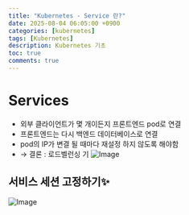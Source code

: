 ```yaml
---
title: "Kubernetes - Service 란?"
date: 2025-08-04 06:05:00 +0900
categories: [kubernetes]
tags: [Kubernetes]
description: Kubernetes 기초
toc: true
comments: true
---
```


# Services

-  외부 클라이언트가 몇 개이든지 프론트엔드 pod로 연결
- 프론트엔드는 다시 백엔드 데이터베이스로 연결
- pod의 IP가 변결 될 때마다 재설정 하지 않도록 해야함
- → 결론 : 로드벨런싱 기
![Image](https://prod-files-secure.s3.us-west-2.amazonaws.com/e6db513d-ec54-40ff-aa74-2487b0bcfe15/9fcd1a32-c9d7-4113-a3f6-39e112bc3ed8/Untitled.png?X-Amz-Algorithm=AWS4-HMAC-SHA256&X-Amz-Content-Sha256=UNSIGNED-PAYLOAD&X-Amz-Credential=ASIAZI2LB46664MHO64M%2F20250804%2Fus-west-2%2Fs3%2Faws4_request&X-Amz-Date=20250804T072212Z&X-Amz-Expires=3600&X-Amz-Security-Token=IQoJb3JpZ2luX2VjEAcaCXVzLXdlc3QtMiJHMEUCIQDeIJO8c4vesITpZ40lVys6sq4HiKZqcbdosQ8xXFnHKgIgCbhp8sUAmJfRDjWGfOt3NVxQogrkUiUTKVjtjuwIG1Iq%2FwMIQBAAGgw2Mzc0MjMxODM4MDUiDCgY55PikVw3AhG%2F%2FircA%2BpIlkrMBnO2rS3gNZTN2xLMftBPTGw7Io%2B7MnTw61oVEhiQHAUmPcqaszgMjS7Lrf1duwAKrnQKeYY9tFAjDHD0liIbhHUaXGHPy%2FlLKOr3bbSWfjFP9Ez1xtPg439WezRBhM5RchtUcf8v6pqJcgJusOzkPQkzCC5YNmf5ZC0jp2iEKGwJQ5DSuNtbshs1%2Bsqjy%2FUc55M7BbKTHMVbY1yOKKAwEG0Erc8I7zY6MFnkzvubB2IFHdRrpBvHaa%2FEJ9A1SF1Qf3N6t2jF0htrKH2wdIdoE%2ByuOZJnMTUeVithUaO%2FA%2BfZyZS%2BkrOKFnlCoSiBBPisiKFUSyyVjzRI9oNmLN2DiPC86T1dEklHVkLSXuB3wZ4v3P7BSr0zRb5yXZASrFQRC%2Fcpr46wLlKdURm%2BBj6nt8VAHPsL8Xl%2B%2BPoUs9RqXvMz2JAvyyeH34DyytzFxn5%2FVB9F7kDGt0immGvPy7lxAoep%2BdQdOSiolahGVAUGgDK36pwa%2FBxsqczP8QU3XoFsJ0vQzam21wDivjSTCi3VlEWQTtuZRWl8S%2BQcslbcZrgmKGEFk2LeJdkVq7z2phO9sBXP%2BxRUBJSWVHWWVi72K7MNWZX%2B3w07elqe%2FGK3uyQY0V9bF%2B5DMLK2wcQGOqUByArf%2B4oPeVt20BdFYjElOr%2FRvr9yluHlLPcnO9nbCpL2LkbTqUPQZkeoMNZTChqVaEoQcCCxNHB38Zx1a2ckDCXcyn7DPWQVFuIknMP9RI3lHex8%2BuRVR0xVRfQ9Le%2FOlifRyX3lma3frhlMbczGip9gMhhSFlX%2BkZx%2FsRziqMYYrC2rF2D3olrzEL%2F1G3d5e3PFjfqAYTf77Xi7NOxeFZ1IKfBH&X-Amz-Signature=ce85a43dc2d89464059ad319c785250be2f89a691ae393e8f6f84332eaebf67f&X-Amz-SignedHeaders=host&x-amz-checksum-mode=ENABLED&x-id=GetObject)

## 서비스 세션 고정하기✨

![Image](https://prod-files-secure.s3.us-west-2.amazonaws.com/e6db513d-ec54-40ff-aa74-2487b0bcfe15/3df2994b-94f2-4401-bdfd-c3392b085c5d/Untitled.png?X-Amz-Algorithm=AWS4-HMAC-SHA256&X-Amz-Content-Sha256=UNSIGNED-PAYLOAD&X-Amz-Credential=ASIAZI2LB46664MHO64M%2F20250804%2Fus-west-2%2Fs3%2Faws4_request&X-Amz-Date=20250804T072212Z&X-Amz-Expires=3600&X-Amz-Security-Token=IQoJb3JpZ2luX2VjEAcaCXVzLXdlc3QtMiJHMEUCIQDeIJO8c4vesITpZ40lVys6sq4HiKZqcbdosQ8xXFnHKgIgCbhp8sUAmJfRDjWGfOt3NVxQogrkUiUTKVjtjuwIG1Iq%2FwMIQBAAGgw2Mzc0MjMxODM4MDUiDCgY55PikVw3AhG%2F%2FircA%2BpIlkrMBnO2rS3gNZTN2xLMftBPTGw7Io%2B7MnTw61oVEhiQHAUmPcqaszgMjS7Lrf1duwAKrnQKeYY9tFAjDHD0liIbhHUaXGHPy%2FlLKOr3bbSWfjFP9Ez1xtPg439WezRBhM5RchtUcf8v6pqJcgJusOzkPQkzCC5YNmf5ZC0jp2iEKGwJQ5DSuNtbshs1%2Bsqjy%2FUc55M7BbKTHMVbY1yOKKAwEG0Erc8I7zY6MFnkzvubB2IFHdRrpBvHaa%2FEJ9A1SF1Qf3N6t2jF0htrKH2wdIdoE%2ByuOZJnMTUeVithUaO%2FA%2BfZyZS%2BkrOKFnlCoSiBBPisiKFUSyyVjzRI9oNmLN2DiPC86T1dEklHVkLSXuB3wZ4v3P7BSr0zRb5yXZASrFQRC%2Fcpr46wLlKdURm%2BBj6nt8VAHPsL8Xl%2B%2BPoUs9RqXvMz2JAvyyeH34DyytzFxn5%2FVB9F7kDGt0immGvPy7lxAoep%2BdQdOSiolahGVAUGgDK36pwa%2FBxsqczP8QU3XoFsJ0vQzam21wDivjSTCi3VlEWQTtuZRWl8S%2BQcslbcZrgmKGEFk2LeJdkVq7z2phO9sBXP%2BxRUBJSWVHWWVi72K7MNWZX%2B3w07elqe%2FGK3uyQY0V9bF%2B5DMLK2wcQGOqUByArf%2B4oPeVt20BdFYjElOr%2FRvr9yluHlLPcnO9nbCpL2LkbTqUPQZkeoMNZTChqVaEoQcCCxNHB38Zx1a2ckDCXcyn7DPWQVFuIknMP9RI3lHex8%2BuRVR0xVRfQ9Le%2FOlifRyX3lma3frhlMbczGip9gMhhSFlX%2BkZx%2FsRziqMYYrC2rF2D3olrzEL%2F1G3d5e3PFjfqAYTf77Xi7NOxeFZ1IKfBH&X-Amz-Signature=8dcd96f4a150e7cd8912457d1a0f6f05917dacb1001190dec2a71ff8aa069bfb&X-Amz-SignedHeaders=host&x-amz-checksum-mode=ENABLED&x-id=GetObject)


